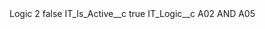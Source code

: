 <?xml version="1.0" encoding="UTF-8"?>
<CustomMetadata xmlns="http://soap.sforce.com/2006/04/metadata" xmlns:xsi="http://www.w3.org/2001/XMLSchema-instance" xmlns:xsd="http://www.w3.org/2001/XMLSchema">
    <label>Logic 2</label>
    <protected>false</protected>
    <values>
        <field>IT_Is_Active__c</field>
        <value xsi:type="xsd:boolean">true</value>
    </values>
    <values>
        <field>IT_Logic__c</field>
        <value xsi:type="xsd:string">A02 AND A05</value>
    </values>
</CustomMetadata>
